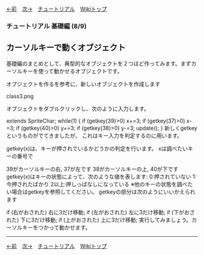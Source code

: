 

[←前](./tutorial-basic07.html)&emsp;[次→](./tutorial-basic09.html)&emsp;[チュートリアル](./tutorial.html)&emsp;[Wikiトップ](./)

### チュートリアル 基礎編 (8/9)
## カーソルキーで動くオブジェクト

基礎編のまとめとして、典型的なオブジェクトを２つほど作ってみます。まずカーソルキーを使って動かせるオブジェクトです。

オブジェクトを作るを参考に、新しいオブジェクトを作成します

class3.png

オブジェクトをダブルクリックし、次のように入力します。

extends SpriteChar;
while(1) {
 if (getkey(39)>0) x+=3;
 if (getkey(37)>0) x-=3;
 if (getkey(40)>0) y+=3;
 if (getkey(38)>0) y-=3;
 update();
}
新しくgetkeyというものがでてきましたが、 これはキー入力を判定するのに用います。

getkey(x)は、キーが押されているかどうかの判定を行います。
xは調べたいキーの番号で

39がカーソルキーの右, 37が左です
38がカーソルキーの上, 40が下です
getkey(x)はキーの状態によって、次のような値を表します:
0:押されていない
1:今押されたばかり
2以上:押しっぱなしになっている ※他のキーの状態を調べたい場合はgetkeyを参照してください。
getkeyの部分は次のようにいいかえられます

 if (右がおされた) 右に3だけ移動;
 if (左がおされた) 左に3だけ移動;
 if (下がおされた) 下に3だけ移動;
 if (上がおされた) 上に3だけ移動;
実行してみましょう。カーソルキーをつかって動かせます。

***

[←前](./tutorial-basic07.html)&emsp;[次→](./tutorial-basic09.html)&emsp;[チュートリアル](./tutorial.html)&emsp;[Wikiトップ](./)
